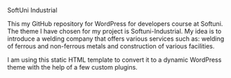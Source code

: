SoftUni Industrial

This my GitHub repository for WordPress for developers course at Softuni.
The theme I have chosen for my project is Softuni-Industrial.
My idea is to introduce a welding company that offers various services such as: welding of ferrous and non-ferrous metals and construction of various facilities.

I am using this static HTML template to convert it to a dynamic WordPress theme with the help of a few custom plugins.
